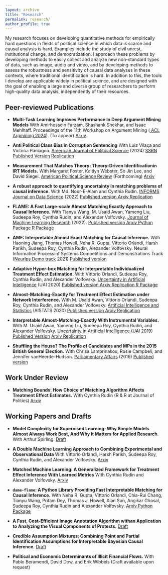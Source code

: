 ```yaml
---
layout: archive
title: "Research"
permalink: research/
author_profile: true
---
```

My research focuses on developing quantitative methods for empirically hard questions in fields of political science in which data is scarce and causal analysis is hard. Examples include the study of civil unrest, institutional change, and democratization. I approach these problems by developing methods to easily collect and analyze new non-standard types of data, such as image, audio and video, and by developing  methods to assess the robustness and sensitivity of causal data analyses in these contexts, where traditional identification is hard. In addition to this, the tools I develop are applicable widely in political science, and are designed with the goal of enabling a large and diverse group of researchers to perform high-quality data analysis, independently of their resources. 

## Peer-reviewed Publications
* **Multi-Task Learning Improves Performance In Deep Argument Mining Models** With Amirhossein Farzam, Shashank Shekhar, and Isaac Mehlhaff. Proceedings of the 11th Workshop on Argument Mining (<ins> ACL Argmining 2024</ins>). (To appear) <a class="btn" href="https://arxiv.org/abs/2307.01401"> Arxiv </a> 

* **Anti Political Class Bias in Corruption Sentencing** With Luiz Vilaça and Victoria Paniagua.  <ins>American Journal of Political Science</ins> (2024)
<a class="btn" href="https://papers.ssrn.com/sol3/papers.cfm?abstract_id=4332033"> SSRN </a> <a class="btn" href="https://urldefense.proofpoint.com/v2/url?u=http-3A__doi.org_10.1111_ajps.12885&d=DwQDaQ&c=slrrB7dE8n7gBJbeO0g-IQ&r=Sw8FVzNDbVc-Bom6lS4QrDE_5a8r7Wnt69tF7q67nJU&m=04xzysCH2MbktWOV9b5ESr4sLgnZhzcaQjgsD9pYn7mUSrzK_oPVPC5-SQA37bqA&s=mW3bWCdJ1Xd9AoKT4hAZlmcW5NIKW25mpnHjn9CZLjo&e="> Published Version</a> <a class="btn" href="https://doi.org/10.7910/DVN/AL8I2B"> Replication</a> 

* **Measurement That Matches Theory: Theory-Driven Identificationin IRT Models.** With Margaret Foster, Kaitlyn Webster, So Jin Lee, and David Siegel. <ins>American Political Science Review</ins> (Forthcoming)  <a class="btn" href="https://arxiv.org/abs/2111.11979"> Arxiv </a>

* **A robust approach to quantifying uncertainty in matching problems of causal inference.** With Md. Noor-E-Alam and  Cynthia Rudin. <ins>INFORMS Journal on Data Science</ins> (2022)
<a class="btn" href="https://pubsonline.informs.org/doi/10.1287/ijds.2022.0020" > Published version </a> <a class="btn" href="https://arxiv.org/abs/1812.02227"> Arxiv </a> <a class='btn' href="https://github.com/marcomorucci/robust-tests"> Replication </a>

* **FLAME: A Fast Large-scale Almost Matching Exactly Approach to Causal Inference.** With Tianyu Wang, M. Usaid Awan, Yameng Liu, Sudeepa Roy, Cynthia Rudin, and Alexander Volfovsky. <ins>Journal of Machine Learning Research</ins> (2022). 
<a class='btn' href='https://jmlr.org/papers/v22/19-853.html'> Published version </a> <a class='btn' href='https://arxiv.org/abs/1707.06315'> Arxiv </a> <a class='btn' href='https://github.com/almost-matching-exactly/DAME-FLAME-Python-Package'> Python Package </a> <a class='btn' href='https://github.com/vittorioorlandi/FLAME'> R Package </a>

* **AME: Interpretable Almost Exact Matching for Causal Inference.** With Haoning Jiang, Thomas Howell, Neha R. Gupta, Vittorio Orlandi, Harsh Parikh, Sudeepa Roy, Cynthia Rudin, Alexander Volfovsky. Neural Information Processinf Systems Competitions and Demonstrations Track (<ins>NeurIps Demo track</ins> 2021)
 <a class='btn' href='https://proceedings.mlr.press/v176/jiang22b/jiang22b.pdf'> Published version </a>

* **Adaptive Hyper-box Matching for Interpretable Individualized Treatment Effect Estimation.** With Vittorio Orlandi, Sudeepa Roy, Cynthia Rudin, and Alexander Volfovsky. <ins>Uncertainty in Artificial Intelligence</ins> (UAI 2020) 
<a class='btn' href='http://proceedings.mlr.press/v124/morucci20a/morucci20a.pdf'> Published version </a> <a class='btn' href='https://arxiv.org/abs/2003.01805'> Arxiv </a> <a class='btn' href='https://github.com/almost-matching-exactly/Adaptive-Binning'> Replication </a> <a class='btn' href='https://github.com/almost-matching-exactly/AHB-R-package'> R Package </a>

* **Almost-Matching-Exactly for Treatment Effect Estimation under Network Interference.**  With M. Usaid Awan, Vittorio Orlandi, Sudeepa Roy, Cynthia Rudin, and Alexander Volfovsky. <ins>Artificial Intelligence and Statistics</ins> (AISTATS 2020)
<a class='btn' href='http://proceedings.mlr.press/v108/awan20a/awan20a.pdf'> Published version </a> <a class='btn' href='https://arxiv.org/abs/2003.00964'> Arxiv </a> <a class='btn' href='https://github.com/almost-matching-exactly/AME-Networks'> Replication </a>

* **Interpretable Almost-Matching-Exactly With Instrumental Variables.** With M. Usaid Awan, Yameng Liu, Sudeepa Roy, Cynthia Rudin, and Alexander Volfovsky. <ins>Uncertainty in Artificial Intelligence </ins>(UAI 2019) 
<a class='btn' href='http://auai.org/uai2019/proceedings/papers/410.pdf'> Published Version</a> <a class='btn' href='https://arxiv.org/abs/1906.11658'> Arxiv </a> <a class='btn' href='https://github.com/almost-matching-exactly/FLAME_IV'> Replication </a>

* **Shuffling the House? The Profile of Candidates and MPs in the 2015 British General Election.** With Chrisa Lamprinakou, Rosie Campbell, and Jennifer vanHeerde-Hudson.  <ins>Parliamentary Affairs</ins> (2016) 
<a class="btn" href="https://doi.org/10.1093/pa/gsw030"> Published version</a>

## Work Under Review

* **Matching Bounds: How Choice of Matching Algorithm Affects Treatment Effect Estimates.** With Cynthia Rudin (R & R at Journal of Politics)
<a class="btn" href="https://arxiv.org/abs/2009.02776"> Arxiv </a>


## Working Papers and Drafts

* **Model Complexity for Supervised Learning: Why Simple Models Almost Always Work Best, And Why It Matters for Applied Research**. With Arthur Spirling.  <a class="btn" href="https://arthurspirling.org/documents/MorucciSpirling_JustDoOLS.pdf"> Draft </a> 

* **A Double Machine Learning Approach to Combining Experimental and Observational Data** With Vittorio Orlandi, Harsh Parikh, Sudeepa Roy, Cynthia Rudin, and Alexander Volfovsky.
<a class="btn" href="http://arxiv.org/abs/2307.01449"> Arxiv </a> 

* **Matched Machine Learning: A Generalized Framework for Treatment Effect Inference With Learned Metrics** With Cynthia Rudin and Alexander Volfovsky.
<a class="btn" href="https://arxiv.org/pdf/2304.01316.pdf"> Arxiv </a> 

* **`dame-flame`: A Python Library Providing Fast Interpretable Matching for Causal Inference.** With Neha R. Gupta, Vittorio Orlandi, Chia-Rui Chang, Tianyu Wang, Pritam Dey, Thomas J. Howell, Xian Sun, Angikar Ghosal, Sudeepa Roy, Cynthia Rudin and Alexander Volfovsky. 
<a class="btn" href="https://arxiv.org/abs/2101.01867"> Arxiv </a> <a class='btn' href='https://github.com/almost-matching-exactly/DAME-FLAME-Python-Package'> Python Package </a> 

* **A Fast, Cost-Efficient Image Annotation Algorithm withan Application to Analyzing the Visual Components of Protests.** 
<a class='btn' href='/files/SSL_protests.pdf'> Draft </a>

* **Credible Assumption Mixtures: Combining Point and Partial Identification Assumptions for Interpretable Bayesian Causal Inference.** 
<a class='btn' href='/files/cam_paper.pdf'> Draft </a>

* **Political and Economic Determinants of Illicit Financial Flows.** With Pablo Beramendi, David Dow, and Erik Wibbels 
(Draft available upon request)
